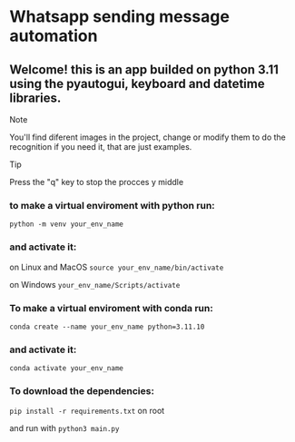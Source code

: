 # Whatsapp sending message automation

## Welcome! this is an app builded on python 3.11 using the pyautogui, keyboard and datetime libraries.

> [!NOTE]
> You'll find diferent images in the project, change or modify them to do the recognition if you need it, that are just examples.

> [!TIP]
> Press the "q" key to stop the procces y middle

### to make a virtual enviroment with python run:

`python -m venv your_env_name`

### and activate it:

on Linux and MacOS
`source your_env_name/bin/activate`

on Windows
`your_env_name/Scripts/activate`

### To make a virtual enviroment with conda run:

`conda create --name your_env_name python=3.11.10`

### and activate it:

`conda activate your_env_name`

### To download the dependencies:

`pip install -r requirements.txt` on root

and run with `python3 main.py`
